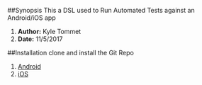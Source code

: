 ##Synopsis
This a DSL used to Run Automated Tests against an Android/iOS app
1. **Author:** Kyle Tommet
2. **Date:** 11/5/2017

##Installation
clone and install the Git Repo 
1. [Android](https://github.com/ktommet12/MHEF-Conference) 
2. [iOS](https://github.com/ktommet12/MHEF-Conference-iOS)
